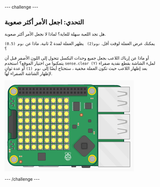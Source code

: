 \--- challenge \---

## التحدي: اجعل الأمر أكثر صعوبة

هل تجد اللعبة سهلة للغاية؟ لماذا لا نجعل الأمر أكثر صعوبة.

يمكنك عرض العملة لوقت أقل. `نوم(2) ` يظهر العملة لمدة 2 ثانية. ماذا عن ` نوم (0.5) ` ؟

أو ماذا عن إرباك اللاعب بجعل جميع وحدات البكسل تتحول إلى اللون الأصفر قبل أن يتمكنوا من اختيار الموقع؟ استخدم ` sense.clear (Y) ` لملء الشاشة بقطع نقدية صفراء بعد إظهار اللاعب حيث تكون العملة مخفية ، ستحتاج أيضًا إلى ` نوم (1) ` أو عدة ثوانٍ لإظهار الشاشة الصفراء لها.

![لقطة الشاشة](images/treasure-challenge-coins.png)

\--- /challenge \---